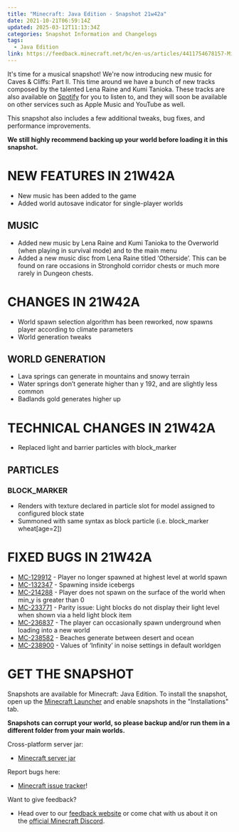 ```yaml
---
title: "Minecraft: Java Edition - Snapshot 21w42a"
date: 2021-10-21T06:59:14Z
updated: 2025-03-12T11:13:34Z
categories: Snapshot Information and Changelogs
tags:
  - Java Edition
link: https://feedback.minecraft.net/hc/en-us/articles/4411754678157-Minecraft-Java-Edition-Snapshot-21w42a
---
```


It's time for a musical snapshot! We're now introducing new music for Caves & Cliffs: Part II. This time around we have a bunch of new tracks composed by the talented Lena Raine and Kumi Tanioka. These tracks are also available on [Spotify](https://open.spotify.com/album/7yQIrNTf3pBu0FdyAJqTqb?si=CC31NZyIQrOl-MNVCNYYkQ) for you to listen to, and they will soon be available on other services such as Apple Music and YouTube as well. 

This snapshot also includes a few additional tweaks, bug fixes, and performance improvements.

**We still highly recommend backing up your world before loading it in this snapshot.**

# NEW FEATURES IN 21W42A

- New music has been added to the game
- Added world autosave indicator for single-player worlds

## MUSIC

- Added new music by Lena Raine and Kumi Tanioka to the Overworld (when playing in survival mode) and to the main menu
- Added a new music disc from Lena Raine titled ‘Otherside’. This can be found on rare occasions in Stronghold corridor chests or much more rarely in Dungeon chests.

# CHANGES IN 21W42A

- World spawn selection algorithm has been reworked, now spawns player according to climate parameters
- World generation tweaks

## WORLD GENERATION

- Lava springs can generate in mountains and snowy terrain
- Water springs don’t generate higher than y 192, and are slightly less common
- Badlands gold generates higher up

# TECHNICAL CHANGES IN 21W42A

- Replaced light and barrier particles with block_marker

## PARTICLES

### BLOCK_MARKER

- Renders with texture declared in particle slot for model assigned to configured block state
- Summoned with same syntax as block particle (i.e. block_marker wheat\[age=2\])

# FIXED BUGS IN 21W42A

- [MC-129912](https://bugs.mojang.com/browse/MC-129912) - Player no longer spawned at highest level at world spawn
- [MC-132347](https://bugs.mojang.com/browse/MC-132347) - Spawning inside icebergs
- [MC-214288](https://bugs.mojang.com/browse/MC-214288) - Player does not spawn on the surface of the world when min_y is greater than 0
- [MC-233771](https://bugs.mojang.com/browse/MC-233771) - Parity issue: Light blocks do not display their light level when shown via a held light block item
- [MC-236837](https://bugs.mojang.com/browse/MC-236837) - The player can occasionally spawn underground when loading into a new world
- [MC-238582](https://bugs.mojang.com/browse/MC-238582) - Beaches generate between desert and ocean
- [MC-238900](https://bugs.mojang.com/browse/MC-238900) - Values of ‘Infinity’ in noise settings in default worldgen

# GET THE SNAPSHOT

Snapshots are available for Minecraft: Java Edition. To install the snapshot, open up the [Minecraft Launcher](https://www.minecraft.net/download.html) and enable snapshots in the "Installations" tab.

**Snapshots can corrupt your world, so please backup and/or run them in a different folder from your main worlds.**

Cross-platform server jar:

- [Minecraft server jar](https://launcher.mojang.com/v1/objects/cf518e2c80fdaef443d68d50d1ac23a72a0a7d85/server.jar)

Report bugs here:

- [Minecraft issue tracker](https://bugs.mojang.com/browse/MC)!

Want to give feedback?

- Head over to our [feedback website](https://aka.ms/CavesCliffsFeedback?ref=minecraftnet) or come chat with us about it on the [official Minecraft Discord](https://discordapp.com/invite/minecraft).
